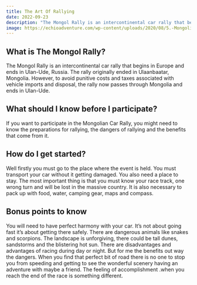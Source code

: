 ```yaml
---
title: The Art Of Rallying
date: 2022-09-23
description: "The Mongol Rally is an intercontinental car rally that begins in Europe and ends in Ulan-Ude, Russia. The rally originally ended in Ulaanbaatar, Mongolia. However, to avoid punitive costs and taxes associated with vehicle imports and disposal, the rally now passes through Mongolia and ends in Ulan-Ude."
image: https://echioadventure.com/wp-content/uploads/2020/08/5.-Mongolia.jpg
---
```


## What is The Mongol Rally?
The Mongol Rally is an intercontinental car rally that begins in Europe and ends in Ulan-Ude, Russia. The rally originally ended in Ulaanbaatar, Mongolia. However, to avoid punitive costs and taxes associated with vehicle imports and disposal, the rally now passes through Mongolia and ends in Ulan-Ude.

## What should I know before I participate?
If you want to participate in the Mongolian Car Rally, you might need to know the  preparations for rallying, the dangers of rallying and the benefits that come from  it. 

## How do I get started?
Well firstly you must go to the place where the event is held. You must transport  your car without it getting damaged. You also need a place to stay. The most important thing is that you must know your race track, one wrong turn and will be  lost in the massive country. It is also necessary to pack up with food, water,  camping gear, maps and compass. 

## Bonus points to know
You will need to have perfect harmony with your car. It’s not about going fast it’s  about getting there safely. There are dangerous animals like snakes and scorpions. The landscape is unforgiving, there could be tall dunes, sandstorms and  the blistering hot sun. There are disadvantages and advantages of racing during  day or night. 
But for me the benefits out way the dangers. When you find that perfect bit of  road there is no one to stop you from speeding and getting to see the wonderful  scenery having an adventure with maybe a friend. The feeling of accomplishment .when you reach the end of the race is something different.
